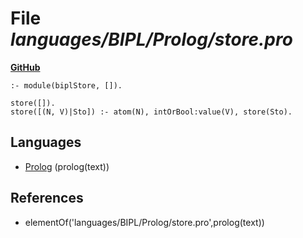 # File _languages/BIPL/Prolog/store.pro_
**[GitHub](https://github.com/softlang/yas/blob/master/languages/BIPL/Prolog/store.pro)**
```
:- module(biplStore, []).

store([]).
store([(N, V)|Sto]) :- atom(N), intOrBool:value(V), store(Sto).

```

## Languages
* [Prolog](../languages/Prolog.md) (prolog(text))

## References
* elementOf('languages/BIPL/Prolog/store.pro',prolog(text))
